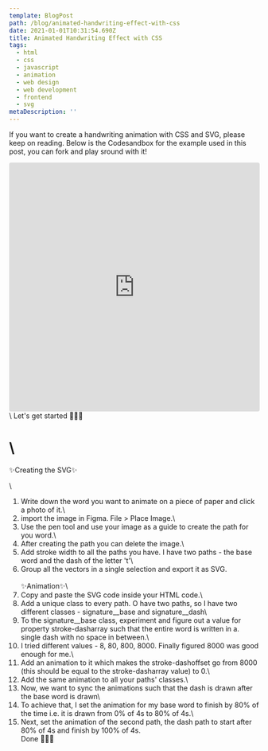 ```yaml
---
template: BlogPost
path: /blog/animated-handwriting-effect-with-css
date: 2021-01-01T10:31:54.690Z
title: Animated Handwriting Effect with CSS
tags:
  - html
  - css
  - javascript
  - animation
  - web design
  - web development
  - frontend
  - svg
metaDescription: ''
---
```

If you want to create a handwriting animation with CSS and SVG, please keep on reading. Below is the Codesandbox for the example used in this post, you can fork and play sround with it!

<iframe src="https://codesandbox.io/embed/beautiful-kalam-6zhe0?fontsize=14&hidenavigation=1&theme=dark"
     style="width:100%; height:500px; border:0; border-radius: 4px; overflow:hidden;"
     title="beautiful-kalam-6zhe0"
     allow="accelerometer; ambient-light-sensor; camera; encrypted-media; geolocation; gyroscope; hid; microphone; midi; payment; usb; vr; xr-spatial-tracking"
     sandbox="allow-forms allow-modals allow-popups allow-presentation allow-same-origin allow-scripts"
   ></iframe>\
Let's get started 🎉🎉🎉

# \
✨Creating the SVG✨

\
1. Write down the word you want to animate on a piece of paper and click a photo of it.\
2. import the image in Figma. File > Place Image.\
3. Use the pen tool and use your image as a guide to create the path for you word.\
4. After creating the path you can delete the image.\
5. Add stroke width to all the paths you have. I have two paths - the base word and the dash of the letter 't'\
6. Group all the vectors in a single selection and export it as SVG.\
\
✨Animation✨\
1. Copy and paste the SVG code inside your HTML code.\
2. Add a unique class to every path. O have two paths, so I have two different classes - signature\_\_base and signature\_\_dash\
3. To the signature__base class, experiment and figure out a value for property stroke-dasharray such that the entire word is written in a. single dash with no space in between.\
4. I tried different values - 8, 80, 800, 8000. Finally figured 8000 was good enough for me.\
5. Add an animation to it which makes the stroke-dashoffset go from 8000 (this should be equal to the stroke-dasharray value) to 0.\
6. Add the same animation to all your paths' classes.\
7. Now, we want to sync the animations such that the dash is drawn after the base word is drawn\
8. To achieve that, I set the animation for my base word to finish by 80% of the time i.e. it is drawn from 0% of 4s to 80% of 4s.\
9. Next, set the animation of the second path, the dash path to start after 80% of 4s and finish by 100% of 4s.\
Done 🎉🎉🎉
